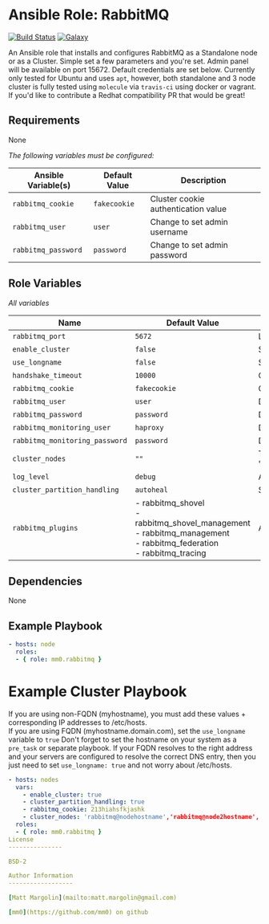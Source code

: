 Ansible Role: RabbitMQ
===

[![Build Status](https://travis-ci.org/mm0/ansible-role-rabbitmq.svg?branch=master)](https://travis-ci.org/mm0/ansible-role-rabbitmq)
[![Galaxy](https://img.shields.io/badge/galaxy-mm0.rabbitmq-blue.svg?style=flat)](https://galaxy.ansible.com/mm0/ansible-role-rabbitmq)

An Ansible role that installs and configures RabbitMQ as a Standalone node or as a Cluster.  Simple set a few parameters and you're set.  Admin panel will be available on port 15672.  Default credentials are set below. Currently only tested for Ubuntu and uses `apt`, however, both standalone and 3 node cluster is fully tested using `molecule` via `travis-ci` using docker or vagrant. If you'd like to contribute a Redhat compatibility PR that would be great! 

Requirements
---

None 

*The following variables must be configured:*

| Ansible Variable(s)  | Default Value       | Description          |
|-------------------|---------------------|----------------------|
| `rabbitmq_cookie` | `fakecookie` | Cluster cookie authentication value |
| `rabbitmq_user` | `user` | Change to set admin username |
| `rabbitmq_password` | `password` | Change to set admin password |




Role Variables
---

*All variables*

| Name              | Default Value       | Description          |
|-------------------|---------------------|----------------------|
| `rabbitmq_port` | `5672` | Listening port|
| `enable_cluster` | `false` | Single node mode if false, cluster mode if true|
| `use_longname` | `false` | Set to true if using FQDN for node names/hostnames |
| `handshake_timeout` | `10000` | Cluster handshake timeout |
| `rabbitmq_cookie` | `fakecookie` | Cluster cookie authentication value |
| `rabbitmq_user` | `user` | Default admin username |
| `rabbitmq_password` | `password` | Default admin password |
| `rabbitmq_monitoring_user` | `haproxy` | Default monitorign username |
| `rabbitmq_monitoring_password` | `password` | Default monitoring password |
| `cluster_nodes` | `""` | This must be a string in the format "'rabbitmq@nodehostname','rabbitmq@node2hostname','rabbitmq@node3hostname'|
| `log_level` | `debug` | Adjust verbosity |
| `cluster_partition_handling` | `autoheal` | Set the cluster partioning handling setting of your choice |
| `rabbitmq_plugins` | - rabbitmq_shovel<br/>- rabbitmq_shovel_management<br/>- rabbitmq_management<br/>- rabbitmq_federation<br/>- rabbitmq_tracing |  A list of plugins to install |


Dependencies
---

None 

Example Playbook
---

```yml
- hosts: node
  roles:
  - { role: mm0.rabbitmq }
```
# Example Cluster Playbook

If you are using non-FQDN (myhostname), you must add these values + corresponding IP addresses to /etc/hosts.  
If you are using FQDN (myhostname.domain.com), set the `use_longname` variable to `true`
Don't forget to set the hostname on your system as a `pre_task` or separate playbook.  If your FQDN resolves to the right address and your servers are configured to resolve the correct DNS entry, then you just need to set `use_longname: true` and not worry about /etc/hosts.

```yml
- hosts: nodes
  vars:
    - enable_cluster: true
    - cluster_partition_handling: true
    - rabbitmq_cookie: 213hiahsfkjashk
    - cluster_nodes: 'rabbitmq@nodehostname','rabbitmq@node2hostname','rabbitmq@node3hostname'
  roles:
  - { role: mm0.rabbitmq }
License
---------------

BSD-2

Author Information
------------------

[Matt Margolin](mailto:matt.margolin@gmail.com)

[mm0](https://github.com/mm0) on github
